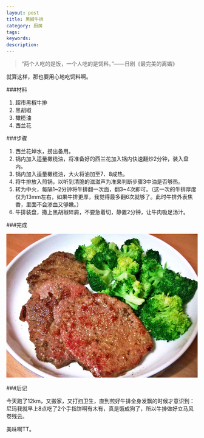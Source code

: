 ```yaml
---
layout: post
title: 黑椒牛排
category: 厨房
tags: 
keywords: 
description: 
---
```


> “两个人吃的是饭，一个人吃的是饲料。”——日剧《最完美的离婚》

就算这样，那也要用心地吃饲料啊。

###材料

1. 超市黑椒牛排
2. 黑胡椒
3. 橄榄油
4. 西兰花

###步骤

1. 西兰花焯水，捞出备用。
2. 锅内加入适量橄榄油，将准备好的西兰花加入锅内快速翻炒2分钟，装入盘内。
3. 锅内加入适量橄榄油，大火将油加至7、8成热。
4. 将牛排放入煎锅，以听到清脆的滋滋声为准来判断步骤3中油是否够热。
5. 转为中火，每隔1~2分钟将牛排翻一次面，翻3~4次即可。（这一次的牛排厚度仅为13mm左右，如果牛排更厚，我觉得最多翻6次就够了。此时牛排外表焦香，里面不会渗血又够嫩。）
6. 牛排装盘，撒上黑胡椒碎屑，不要急着切，静置2分钟，让牛肉吸足汤汁。

###完成

![1](/public/img/food/steak.jpg)

###后记

今天跑了12km，又搬家，又打扫卫生，直到煎好牛排全身发飘的时候才意识到：尼玛我就早上8点吃了2个手指饼啊有木有，真是饿成狗了，所以牛排做好立马风卷残云。

美味啊TT。

